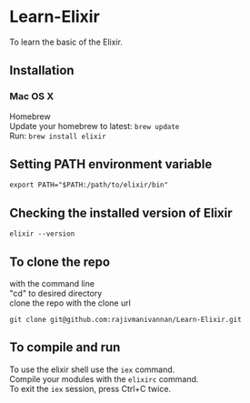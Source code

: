 # Learn-Elixir
To learn the basic of the Elixir.

## Installation

### Mac OS X  
Homebrew  
Update your homebrew to latest: `brew update`  
Run: `brew install elixir`  

## Setting PATH environment variable  

`export PATH="$PATH:/path/to/elixir/bin"`  

## Checking the installed version of Elixir

`elixir --version`  

## To clone the repo

with the command line  
"cd" to desired directory  
clone the repo with the clone url  

`git clone git@github.com:rajivmanivannan/Learn-Elixir.git`

## To compile and run

To use the elixir shell use the `iex` command.  
Compile your modules with the `elixirc` command.  
To exit the `iex` session, press Ctrl+C twice.  
